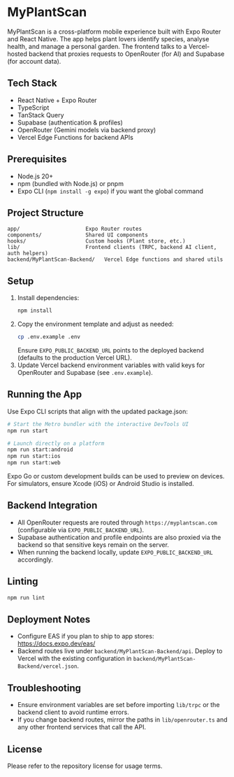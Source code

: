 # MyPlantScan

MyPlantScan is a cross-platform mobile experience built with Expo Router and React Native. The app helps plant lovers identify species, analyse health, and manage a personal garden. The frontend talks to a Vercel-hosted backend that proxies requests to OpenRouter (for AI) and Supabase (for account data).

## Tech Stack
- React Native + Expo Router
- TypeScript
- TanStack Query
- Supabase (authentication & profiles)
- OpenRouter (Gemini models via backend proxy)
- Vercel Edge Functions for backend APIs

## Prerequisites
- Node.js 20+
- npm (bundled with Node.js) or pnpm
- Expo CLI (`npm install -g expo`) if you want the global command

## Project Structure
```
app/                     Expo Router routes
components/              Shared UI components
hooks/                   Custom hooks (Plant store, etc.)
lib/                     Frontend clients (TRPC, backend AI client, auth helpers)
backend/MyPlantScan-Backend/   Vercel Edge functions and shared utils
```

## Setup
1. Install dependencies:
   ```bash
   npm install
   ```
2. Copy the environment template and adjust as needed:
   ```bash
   cp .env.example .env
   ```
   Ensure `EXPO_PUBLIC_BACKEND_URL` points to the deployed backend (defaults to the production Vercel URL).
3. Update Vercel backend environment variables with valid keys for OpenRouter and Supabase (see `.env.example`).

## Running the App
Use Expo CLI scripts that align with the updated package.json:
```bash
# Start the Metro bundler with the interactive DevTools UI
npm run start

# Launch directly on a platform
npm run start:android
npm run start:ios
npm run start:web
```
Expo Go or custom development builds can be used to preview on devices. For simulators, ensure Xcode (iOS) or Android Studio is installed.

## Backend Integration
- All OpenRouter requests are routed through `https://myplantscan.com` (configurable via `EXPO_PUBLIC_BACKEND_URL`).
- Supabase authentication and profile endpoints are also proxied via the backend so that sensitive keys remain on the server.
- When running the backend locally, update `EXPO_PUBLIC_BACKEND_URL` accordingly.

## Linting
```bash
npm run lint
```

## Deployment Notes
- Configure EAS if you plan to ship to app stores: https://docs.expo.dev/eas/
- Backend routes live under `backend/MyPlantScan-Backend/api`. Deploy to Vercel with the existing configuration in `backend/MyPlantScan-Backend/vercel.json`.

## Troubleshooting
- Ensure environment variables are set before importing `lib/trpc` or the backend client to avoid runtime errors.
- If you change backend routes, mirror the paths in `lib/openrouter.ts` and any other frontend services that call the API.

## License
Please refer to the repository license for usage terms.
